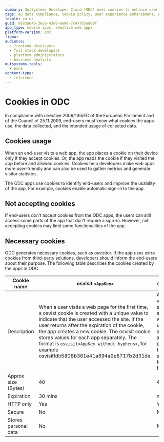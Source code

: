 ```yaml
---
summary: OutSystems Developer Cloud (ODC) uses cookies to enhance user experience and gather metrics, complying with EU directive 2009/136/EC.
tags: eu data compliance, cookie policy, user experience enhancement, website analytics, privacy regulations
locale: en-us
guid: 8683a640-36ce-43e0-8e9d-7c47705ed89f
app_type: mobile apps, reactive web apps
platform-version: odc
figma:
audience:
  - frontend developers
  - full stack developers
  - platform administrators
  - business analysts
outsystems-tools:
  - none
content-type:
  - reference
---
```


# Cookies in ODC

In compliance with directive 2009/136/EC of the European Parliament and of the Council of 25.11.2009, end-users must know what cookies the apps use, the data collected, and the intended usage of collected data.

## Cookies usage

When an end-user visits a web app, the app places a cookie on their device only if they accept cookies. Or, the app reads the cookie if they visited the app before and allowed cookies. Cookies help developers make web apps more user-friendly and can also be used to gather metrics and generate visitor statistics.

The ODC apps use cookies to identify end-users and improve the usability of the app. For example, cookies enable automatic sign-in to the app.

## Not accepting cookies

If end-users don't accept cookies from the ODC apps, the users can still access some parts of the app that don't require a sign-in. However, not accepting cookies may limit some functionalities of the app.

## Necessary cookies

ODC generates necessary cookies, such as osvisitor. If the app uses extra cookies from third-party solutions, developers should inform the end-users about their purpose. The following table describes the cookies created by the apps in ODC.

| Cookie name | osvisit `<AppKey>`  | osvisitor   |
|--| -- | -- |
| Description | When a user visits a web page for the first time, a osvist cookie is created with a unique value to indicate that the user accessed the site. If the user returns after the expiration of the cookie, the app creates a new cookie. The osvisit cookie stores values for each app separately. The format is `osvisit<AppKey without hyphens>`, for example osvisitfdb5808b381e41a894a9e8717b2d31de. |  A unique value is stored in a cookie when a user accesses a web page from a server for the first time. |
| Approx size (Bytes)  | 40  | 45 |
| Expiration           | 30 mins  | never |
| HTTP only            | Yes   | Yes  |
| Secure               | No    | No   |
| Stores personal data | No  | No  |
